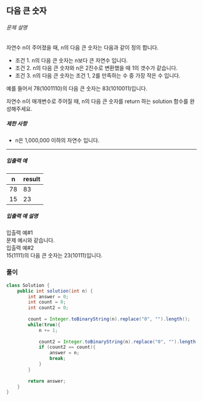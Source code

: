 ## 다음 큰 숫자

###### 문제 설명

자연수 n이 주어졌을 때, n의 다음 큰 숫자는 다음과 같이 정의 합니다.

- 조건 1. n의 다음 큰 숫자는 n보다 큰 자연수 입니다.
- 조건 2. n의 다음 큰 숫자와 n은 2진수로 변환했을 때 1의 갯수가 같습니다.
- 조건 3. n의 다음 큰 숫자는 조건 1, 2를 만족하는 수 중 가장 작은 수 입니다.

예를 들어서 78(1001110)의 다음 큰 숫자는 83(1010011)입니다.

자연수 n이 매개변수로 주어질 때, n의 다음 큰 숫자를 return 하는 solution 함수를 완성해주세요.

##### 제한 사항

- n은 1,000,000 이하의 자연수 입니다.

---

##### 입출력 예

|n|result|
|---|---|
|78|83|
|15|23|

##### 입출력 예 설명

입출력 예#1  
문제 예시와 같습니다.  
입출력 예#2  
15(1111)의 다음 큰 숫자는 23(10111)입니다.

### 풀이

```java
class Solution {
    public int solution(int n) {
        int answer = 0;
        int count = 0;
        int count2 = 0;
        
        count = Integer.toBinaryString(n).replace("0", "").length();
        while(true){
            n += 1;
            
            count2 = Integer.toBinaryString(n).replace("0", "").length();
            if (count2 == count){
                answer = n;
                break;
            }
        }
    
        return answer;
    }
}
```